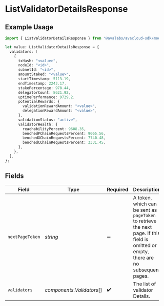 # ListValidatorDetailsResponse

## Example Usage

```typescript
import { ListValidatorDetailsResponse } from "@avalabs/avacloud-sdk/models/components";

let value: ListValidatorDetailsResponse = {
  validators: [
    {
      txHash: "<value>",
      nodeId: "<id>",
      subnetId: "<id>",
      amountStaked: "<value>",
      startTimestamp: 5113.19,
      endTimestamp: 2243.17,
      stakePercentage: 978.44,
      delegatorCount: 8621.92,
      uptimePerformance: 9729.2,
      potentialRewards: {
        validationRewardAmount: "<value>",
        delegationRewardAmount: "<value>",
      },
      validationStatus: "active",
      validatorHealth: {
        reachabilityPercent: 9608.35,
        benchedPChainRequestsPercent: 9065.56,
        benchedXChainRequestsPercent: 7740.48,
        benchedCChainRequestsPercent: 3331.45,
      },
    },
  ],
};
```

## Fields

| Field                                                                                                                                  | Type                                                                                                                                   | Required                                                                                                                               | Description                                                                                                                            |
| -------------------------------------------------------------------------------------------------------------------------------------- | -------------------------------------------------------------------------------------------------------------------------------------- | -------------------------------------------------------------------------------------------------------------------------------------- | -------------------------------------------------------------------------------------------------------------------------------------- |
| `nextPageToken`                                                                                                                        | *string*                                                                                                                               | :heavy_minus_sign:                                                                                                                     | A token, which can be sent as `pageToken` to retrieve the next page. If this field is omitted or empty, there are no subsequent pages. |
| `validators`                                                                                                                           | *components.Validators*[]                                                                                                              | :heavy_check_mark:                                                                                                                     | The list of validator Details.                                                                                                         |